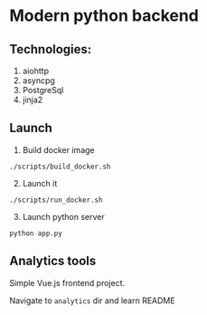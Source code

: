 # Modern python backend

## Technologies:
1) aiohttp
2) asyncpg
3) PostgreSql
4) jinja2

## Launch

1) Build docker image
```shell
./scripts/build_docker.sh
```
2) Launch it
```shell
./scripts/run_docker.sh
```
3) Launch python server
```shell
python app.py
```

## Analytics tools
Simple Vue.js frontend project.

Navigate to ```analytics``` dir and learn README
